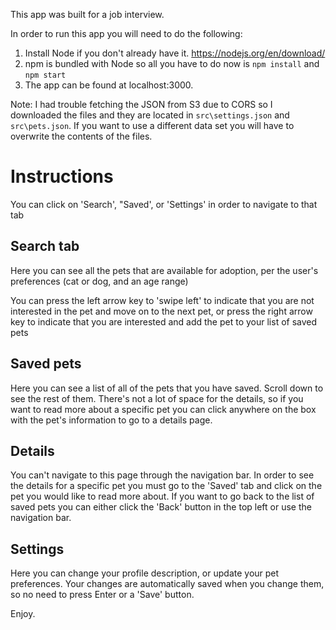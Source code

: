 This app was built for a job interview.

In order to run this app you will need to do the following:

1) Install Node if you don't already have it. https://nodejs.org/en/download/
2) npm is bundled with Node so all you have to do now is `npm install` and `npm start`
3) The app can be found at localhost:3000.

Note: I had trouble fetching the JSON from S3 due to CORS so I downloaded the files and they are located in `src\settings.json` and `src\pets.json`. If you want to use a different data set you will have to overwrite the contents of the files.

# Instructions
You can click on 'Search', "Saved', or 'Settings' in order to navigate to that tab

## Search tab
Here you can see all the pets that are available for adoption, per the user's preferences (cat or dog, and an age range)

You can press the left arrow key to 'swipe left' to indicate that you are not interested in the pet and move on to
the next pet, or press the right arrow key to indicate that you are interested and add the pet to your list of saved pets

## Saved pets
Here you can see a list of all of the pets that you have saved. Scroll down to see the rest of them. There's not a lot of space for the details, so if you want to read more about a specific pet you can click anywhere on the box with the pet's information to go to a details page.

## Details
You can't navigate to this page through the navigation bar. In order to see the details for a specific pet you must go to the 'Saved' tab and click on the pet you would like to read more about. If you want to go back to the list of saved pets you can either click the 'Back' button in the top left or use the navigation bar.

## Settings
Here you can change your profile description, or update your pet preferences. Your changes are automatically saved when you change them, so no need to press Enter or a 'Save' button.

Enjoy.
